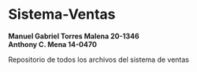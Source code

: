# Sistema-Ventas

**Manuel Gabriel Torres Malena 20-1346**  
**Anthony C. Mena 14-0470**  

Repositorio de todos los archivos del sistema de ventas 


